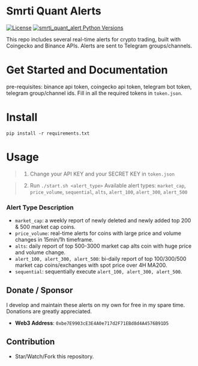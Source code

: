 # Smrti Quant Alerts


[![License](https://img.shields.io/badge/license-MIT-green)](https://github.com/cuongitl/python-bitget/-/blob/main/LICENSE)
[![smrti_quant_alert Python Versions](https://img.shields.io/pypi/pyversions/python-bitget?logo=pypi)](https://pypi.org/project/python-bitget/)

This repo includes several real-time alerts for crypto trading, built with Coingecko and Binance APIs. Alerts are sent to Telegram groups/channels.

 

# Get Started and Documentation
pre-requisites: binance api token, coingecko api token, telegram bot token, telegram group/channel ids. Fill in all the required tokens in ``token.json``.

# Install
    pip install -r requirements.txt
# Usage

> 1. Change your API KEY and your SECRET KEY in ``token.json``

> 2. Run ``./start.sh <alert_type>``
> Available alert types: ``market_cap``, ``price_volume``, ``sequential``, ``alts``, ``alert_100``, ``alert_300``, ``alert_500``
### Alert Type Description
* ``market_cap``: a weekly report of newly deleted and newly added
top 200 & 500 market cap coins.
* ``price_volume``: real-time alerts for coins with large price and volume changes in 15min/1h timeframe.
* ``alts``: daily report of top 500-3000 market cap alts coin with huge price and volume change.
* ``alert_100, alert_300, alert_500``: bi-daily report of top 100/300/500 market cap coins/exchanges with spot price over 4H MA200.
* ``sequential``: sequentially execute ``alert_100, alert_300, alert_500``.

## Donate / Sponsor
I develop and maintain these alerts on my own for free in my spare time. 
Donations are greatly appreciated. 

* **Web3 Address**:  `0xbe7E9903cE3E4A0e717d2F71EBd8d4A4576B91D5`

## Contribution
* Star/Watch/Fork this repository.